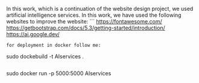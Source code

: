 In this work, which is a continuation of the website design project, we used artificial intelligence services.
In this work, we have used the following websites to improve the website:
‍‍‍‍‍‍```
https://fontawesome.com/
https://getbootstrap.com/docs/5.3/getting-started/introduction/
https://ai.google.dev/
```
for deployment in docker follow me:
```
 sudo dockebuild -t AIservices .
```
```
sudo docker run -p 5000:5000 AIservices
```
